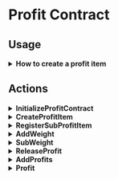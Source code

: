 # Profit Contract

## Usage

<details>

  <summary><b>How to create a profit item</b></summary>

Call `CreateProfitItem` and provide the token symbol you gonna use in this item. Also you can set the `ExpiredPeriodNumber`.

</details>

## Actions 
<details>

  <summary><b>InitializeProfitContract</b></summary>

This method will be called once by an inline transaction right after `Profit Contract` get deployed.

### Purpose

Set contract system name of `Token Contract` in order to get its addresses in the future.

### Notes

- Sender must be the owner of `Profit Contract`, which should be the address of `Basic Contract Zero`.

- Contract system names can neither be same nor empty.

- Cannot initialize more than once.

</details>

<details>

  <summary><b>CreateProfitItem</b></summary>

### Purpose

For anyone to create a `ProfitItem`.

### Notes

- A `ProfitItem` will be identified by a Hash value which called `ProfitId`. This Hash value is calculated from `TransactionId` of `CreateProfitItem` transction and the address of `Profit Contract`.

- To create a `ProfitItem`, the creator need to provide its binded token symbol. Like for item `Treasury` created by `AElf Consensus Contract`, the binded token symbol is `ELF`.

- `ExpiredPeriodNumber` is optional.

- `CurrentPeriod` will start from 1, and increase every time when the creator call `ReleaseProfits` in the future.

</details>

<details>

  <summary><b>RegisterSubProfitItem</b></summary>

### Purpose

For a profit item `Creator` to register a `SubProfitItem` to one `ProfitItem` he created before.

### Notes

- Sender must be the `Creator` of the `ProfitItem` to register to.

- To register a `ProfitItem` as `SubProfitItem`, sender should provide `ProfitId`s of two `ProfitItem`s and the `Weight` of `SubProfitItem`.

- This method will actually call `AddWeight` to add the `Weight` of `SubProfitItem`.

- Also, the `ProfitId` of `SubProfitItem` will be recorded to `ProfitItem`.

</details>

<details>

  <summary><b>AddWeight</b></summary>

### Purpose

For a profit item `Creator` to add an Address to receive profits of one `ProfitItem` he created before.

### Notes

- `TotalWeight` of this `ProfitItem` will be increased.

- Will add a `ProfitDetail` to record this addition for receiver address to profit from this `ProfitItem` in the future.

- Will remove expired `ProfitDetail`s.

</details>

<details>

  <summary><b>SubWeight</b></summary>

### Purpose

For a profit item `Creator` to remove an Address to receive profits of one `ProfitItem` he created before.

### Notes

</details>

<details>

  <summary><b>ReleaseProfit</b></summary>

### Purpose

For a profit item `Creator` to release an amount of profits to a virtual address calculated by `ProfitItem` and current period number.

If this `ProfitItem` has `SubProfitItem`s, transfer tokens to `SubProfitItem`s' virtual addresses.

### Notes

</details>

<details>

  <summary><b>AddProfits</b></summary>

### Purpose

For anyone to add profits to a certain `ProfitItem` of specific period.

### Notes

</details>

<details>

  <summary><b>Profit</b></summary>

### Purpose

For a user to get all available profits from a certain `ProfitItem`.

### Notes

</details>